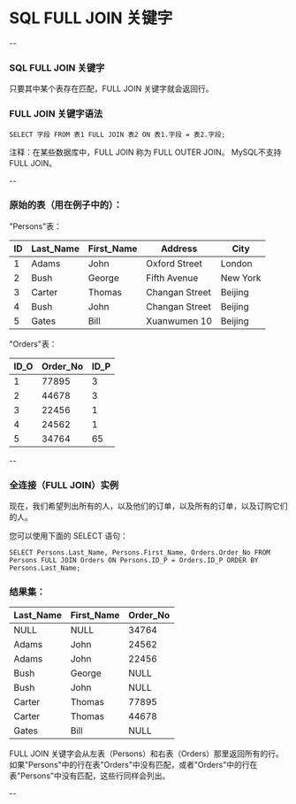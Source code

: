 # SQL FULL JOIN 关键字

--

### SQL FULL JOIN 关键字

只要其中某个表存在匹配，FULL JOIN 关键字就会返回行。

### FULL JOIN 关键字语法

```
SELECT 字段 FROM 表1 FULL JOIN 表2 ON 表1.字段 = 表2.字段;
```

注释：在某些数据库中，FULL JOIN 称为 FULL OUTER JOIN。 MySQL不支持 FULL JOIN。

--

### 原始的表（用在例子中的）：

"Persons"表：

ID | Last_Name | First_Name | Address        | City
---|-----------|------------|----------------|---------
1  | Adams     | John       | Oxford Street  | London
2  | Bush      | George     | Fifth Avenue   | New York
3  | Carter    | Thomas     | Changan Street | Beijing
4  | Bush      | John       | Changan Street | Beijing
5  | Gates     | Bill       | Xuanwumen 10   | Beijing

"Orders"表：

ID_O | Order_No | ID_P
-----|----------|-----
1    |    77895 |    3
2    |    44678 |    3
3    |    22456 |    1
4    |    24562 |    1
5    |    34764 |   65

--

### 全连接（FULL JOIN）实例

现在，我们希望列出所有的人，以及他们的订单，以及所有的订单，以及订购它们的人。

您可以使用下面的 SELECT 语句：

```
SELECT Persons.Last_Name, Persons.First_Name, Orders.Order_No FROM Persons FULL JOIN Orders ON Persons.ID_P = Orders.ID_P ORDER BY Persons.Last_Name;
```

### 结果集：

Last_Name | First_Name | Order_No
----------|------------|---------
NULL      | NULL       |    34764
Adams     | John       |    24562
Adams     | John       |    22456
Bush      | George     |     NULL
Bush      | John       |     NULL
Carter    | Thomas     |    77895
Carter    | Thomas     |    44678
Gates     | Bill       |     NULL

FULL JOIN 关键字会从左表（Persons）和右表（Orders）那里返回所有的行。如果"Persons"中的行在表"Orders"中没有匹配，或者"Orders"中的行在表"Persons"中没有匹配，这些行同样会列出。

--
